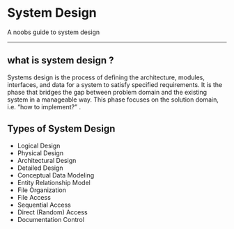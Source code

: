 # System Design
A noobs guide to system design








---

## what is system design ?
Systems design is the process of defining the architecture, modules, interfaces, and data for a system to satisfy specified requirements. It is the phase that bridges the gap between problem domain and the existing system in a manageable way. This phase focuses on the solution domain, i.e. “how to implement?” .

## Types of System Design
- Logical Design
- Physical Design
- Architectural Design
- Detailed Design
- Conceptual Data Modeling
- Entity Relationship Model
- File Organization
- File Access
- Sequential Access
- Direct (Random) Access
- Documentation Control
